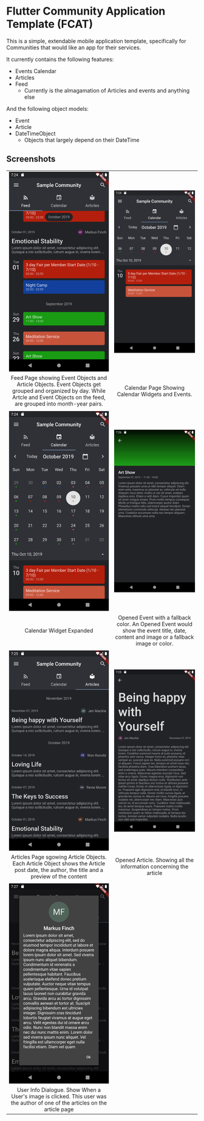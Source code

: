 # Flutter Community Application Template (FCAT)

This is a simple, extendable mobile application template, specifically for Communities that would like an app for their services.

It currently contains the following features:

- Events Calendar
- Articles
- Feed
  - Currently is the almagamation of Articles and events and anything else
  
And the following object models:

- Event
- Article
- DateTimeObject
  - Objects that largely depend on their DateTime

## Screenshots

|                                                                                                                                                                                     |                                                                                                                                       |
| :---------------------------------------------------------------------------------------------------------------------------------------------------------------------------------: | :-----------------------------------------------------------------------------------------------------------------------------------: |
|                                                                   ![Feed](screenshots/Screenshot_1570933467.png)                                                                    |                                          ![Calendar](screenshots/Screenshot_1570933481.png)                                           |
| Feed Page showing Event Objects and Article Objects. Event Objects get grouped and organized by day. While Artcle and Event Objects on the feed, are grouped into month-year pairs. |                                          Calendar Page Showing Calendar Widgets and Events.                                           |
|                                                                                                                                                                                     |
|                                                             ![Calendar Expanded](screenshots/Screenshot_1570933484.png)                                                             |                                        ![Opened Event](screenshots/Screenshot_1570933609.png)                                         |
|                                                                              Calendar Widget Expanded                                                                               | Opened Event with a fallback color. An Opened Event would show the event title, date, content and image or a fallback image or color. |
|                                                                                                                                                                                     |
|                                                                 ![Articles](screenshots/Screenshot_1570933556.png)                                                                  |                                       ![Opened Article](screenshots/Screenshot_1570933560.png)                                        |
|                     Articles Page sgowing Article Objects. Each Article Object shows the Article post date, the author, the title and a preview of the content                      |                                  Opened Article. Showing all the information concerning the article                                   |
|                                                                                                                                                                                     |
|                                                         ![Opened User Info Dialogue](screenshots/Screenshot_1570933624.png)                                                         |
|                            User Info Dialogue. Show When a User's image is clicked. This user was the author of one of the articles on the article page                             |
